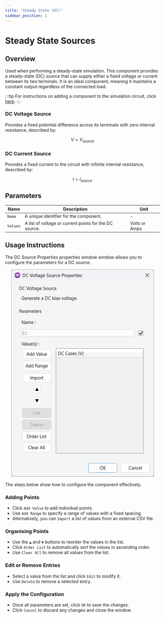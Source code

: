 ```yaml
---
title: "Steady State (DC)"
sidebar_position: 1
---
```

# Steady State Sources
## Overview
Used when performing a steady-state simulation. This component provides a steady-state (DC) source that can supply either a fixed voltage or current between its two terminals. It is an ideal component, meaning it maintains a constant output regardless of the connected load.

:::tip
For instructions on adding a component to the simulation circuit, click [here](../introduction#how-to-add-a-component).
:::

### DC Voltage Source
Provides a fixed potential difference across its terminals with zero internal resistance, described by:

$$
V = V_{source}
$$

### DC Current Source
Provides a fixed current to the circuit with infinite internal resistance, described by:

$$
I = I_{source}
$$

## Parameters
<div class="properties-table">

| Name     | Description                                            | Unit          |
|----------|--------------------------------------------------------|---------------|
| `Name`   | A unique identifier for the component.                 | -             |
| `Values` | A list of voltage or current points for the DC source. | Volts or Amps |

</div>

## Usage Instructions

The DC Source Properties properties window window allows you to configure the parameters for a DC source. 

<p align="center">
  <img src="/img/circuit-simulator/sources/01.png" />
</p>

The steps below show how to configure the component effectively.

### Adding Points 
- Click `Add Value` to add individual points.  
- Use `Add Range` to specify a range of values with a fixed spacing.  
- Alternatively, you can `Import` a list of values from an external CSV file.  

### Organising Points
- Use the `▲` and `▼` buttons to reorder the values in the list.  
- Click `Order List` to automatically sort the values in ascending order.  
- Use `Clear All` to remove all values from the list.  

### Edit or Remove Entries
- Select a value from the list and click ``Edit`` to modify it.  
- Use `Delete` to remove a selected entry.  

### Apply the Configuration
- Once all parameters are set, click `OK` to save the changes.  
- Click `Cancel` to discard any changes and close the window.